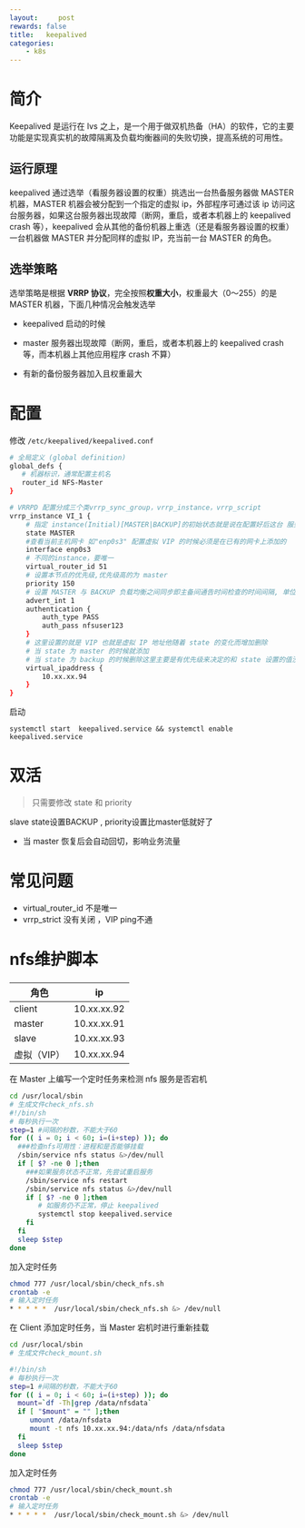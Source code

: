 ```yaml
---
layout:     post
rewards: false
title:   keepalived
categories:
    - k8s
---
```


# 简介

Keepalived 是运行在 lvs 之上，是一个用于做双机热备（HA）的软件，它的主要功能是实现真实机的故障隔离及负载均衡器间的失败切换，提高系统的可用性。

## 运行原理

keepalived 通过选举（看服务器设置的权重）挑选出一台热备服务器做 MASTER 机器，MASTER 机器会被分配到一个指定的虚拟 ip，外部程序可通过该 ip 访问这台服务器，如果这台服务器出现故障（断网，重启，或者本机器上的 keepalived crash 等），keepalived 会从其他的备份机器上重选（还是看服务器设置的权重）一台机器做 MASTER 并分配同样的虚拟 IP，充当前一台 MASTER 的角色。

## 选举策略

选举策略是根据 **VRRP 协议**，完全按照**权重大小**，权重最大（0～255）的是 MASTER 机器，下面几种情况会触发选举

- keepalived 启动的时候

- master 服务器出现故障（断网，重启，或者本机器上的 keepalived crash 等，而本机器上其他应用程序 crash 不算）

- 有新的备份服务器加入且权重最大

# 配置

修改 `/etc/keepalived/keepalived.conf`

```sh
# 全局定义 (global definition) 
global_defs {
   # 机器标识，通常配置主机名
   router_id NFS-Master
}

# VRRPD 配置分成三个类vrrp_sync_group，vrrp_instance，vrrp_script
vrrp_instance VI_1 {
    # 指定 instance(Initial)[MASTER|BACKUP]的初始状态就是说在配置好后这台 服务器的初始状态就是这里指定的但这里指定的不算还是得要通过竞选通过优先级来确定里如果这里设置为 master 但如若他的优先级不及另外一台 那么这台在发送通告时会发送自己的优先级另外一台发现优先级不如自己的高那么他会就回抢占为 master
    state MASTER
    #查看当前主机网卡 如"enp0s3" 配置虚拟 VIP 的时候必须是在已有的网卡上添加的
    interface enp0s3
    # 不同的instance，要唯一
    virtual_router_id 51
    # 设置本节点的优先级,优先级高的为 master
    priority 150
    # 设置 MASTER 与 BACKUP 负载均衡之间同步即主备间通告时间检查的时间间隔, 单位为秒，默认 1s
    advert_int 1
    authentication {
        auth_type PASS
        auth_pass nfsuser123
    }
    # 这里设置的就是 VIP 也就是虚拟 IP 地址他随着 state 的变化而增加删除
    # 当 state 为 master 的时候就添加
    # 当 state 为 backup 的时候删除这里主要是有优先级来决定的和 state 设置的值没有多大关系,这里可以设置多个 IP 地址
    virtual_ipaddress {
        10.xx.xx.94  
    }
}
```



启动

```
systemctl start  keepalived.service && systemctl enable keepalived.service
```





# 双活

> 只需要修改 state 和 priority

 slave state设置BACKUP , priority设置比master低就好了

- 当 master 恢复后会自动回切，影响业务流量



# 常见问题

- virtual_router_id  不是唯一
- vrrp_strict 没有关闭 ，VIP ping不通



# nfs维护脚本

### 

| 角色        | ip          |
| ----------- | ----------- |
| client      | 10.xx.xx.92 |
| master      | 10.xx.xx.91 |
| slave       | 10.xx.xx.93 |
| 虚拟（VIP） | 10.xx.xx.94 |

在 Master 上编写一个定时任务来检测 nfs 服务是否宕机

```bash
cd /usr/local/sbin
# 生成文件check_nfs.sh
#!/bin/sh
# 每秒执行一次
step=1 #间隔的秒数，不能大于60 
for (( i = 0; i < 60; i=(i+step) )); do 
  ###检查nfs可用性：进程和是否能够挂载
  /sbin/service nfs status &>/dev/null
  if [ $? -ne 0 ];then
    ###如果服务状态不正常，先尝试重启服务
    /sbin/service nfs restart
    /sbin/service nfs status &>/dev/null
    if [ $? -ne 0 ];then
       # 如服务仍不正常，停止 keepalived
       systemctl stop keepalived.service
    fi
  fi
  sleep $step 
done 


```

加入定时任务

```bash
chmod 777 /usr/local/sbin/check_nfs.sh
crontab -e
# 输入定时任务
* * * * *  /usr/local/sbin/check_nfs.sh &> /dev/null
```

在 Client 添加定时任务，当 Master 宕机时进行重新挂载

```bash
cd /usr/local/sbin
# 生成文件check_mount.sh

#!/bin/sh
# 每秒执行一次
step=1 #间隔的秒数，不能大于60 
for (( i = 0; i < 60; i=(i+step) )); do 
  mount=`df -Th|grep /data/nfsdata`
  if [ "$mount" = "" ];then
     umount /data/nfsdata
     mount -t nfs 10.xx.xx.94:/data/nfs /data/nfsdata
  fi
  sleep $step 
done 
```

加入定时任务

```bash
chmod 777 /usr/local/sbin/check_mount.sh
crontab -e
# 输入定时任务
* * * * *  /usr/local/sbin/check_mount.sh &> /dev/null
```

